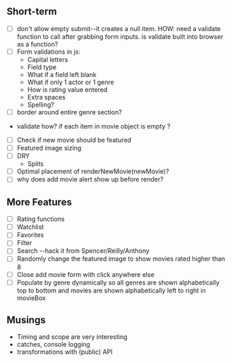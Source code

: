 ## Short-term

- [ ] don't allow empty submit--it creates a null item. HOW: need a validate function to call after grabbing form inputs. is validate built into browser as a function?
- [ ] Form validations in js:
  - Capital letters
  - Field type
  - What if a field left blank
  - What if only 1 actor or 1 genre
  - How is rating value entered
  - Extra spaces
  - Spelling?
- [ ] border around entire genre section?
- validate how? if each item in movie object is empty ?
- [ ] Check if new movie should be featured
- [ ] Featured image sizing
- [ ] DRY
  - Splits
- [ ] Optimal placement of renderNewMovie(newMovie)?
- [ ] why does add movie alert show up before render?

## More Features

- [ ] Rating functions
- [ ] Watchlist
- [ ] Favorites
- [ ] Filter
- [ ] Search --hack it from Spencer/Reilly/Anthony
- [ ] Randomly change the featured image to show movies rated higher than 8
- [ ] Close add movie form with click anywhere else
- [ ] Populate by genre dynamically so all genres are shown alphabetically top to bottom and movies are shown alphabetically left to right in movieBox

## Musings

- Timing and scope are very interesting
- catches, console logging
- transformations with (public) API
